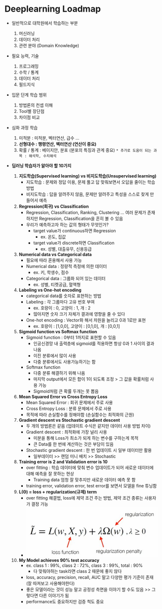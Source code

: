 # Deeplearning Loadmap

- 일반적으로 대학원에서 학습하는 부분
    1. 머신러닝
    2. 데이터 처리 
    3. 관련 분야 (Domain Knowledge)

- 필요 능력, 기술
    1. 프로그래밍
    2. 수학 / 통계
    3. 데이터 처리
    4. 필드지식

- 입문 단계 학습 범위
    1. 방법론의 컨셉 이해
    2. Tool별 장단점
    3. 차이점 비교

- 심화 과정 학습
    1. 미적분 : 미적분, 벡터연산, 급수 ...
    2. **선형대수 : 행령연산, 벡터연산 (연산이 중요)**
    3. 확률 / 통계 : 베이지안, 분포 (분포의 특징과 관계 중요)
    `* 추가로 도움이 되는 과목 : 해석학, 수치해석`

- **딥러닝 학습자가 알아야 할 10가지**
    1. **지도학습(Supervised learning) vs 비지도학습(Unsupervised learning)**
        - 지도학습 : 문제와 정답 이용, 문제 풀고 답 맞춰보면서 오답을 줄이는 학습 방법
        - 비지도학습 : 답을 알려주지 않음, 문제만 알려주고 특성을 스스로 찾게 만들어서 예측
    2. **Regression(회귀) vs Classification**
        - Regression, Classification, Ranking, Clustering ... 여러 문제가 존재하지만 Regression, Classification을 흔히 볼 수 있음
        - 우리가 예측하고자 하는 값의 형태가 무엇인가?
            - target value가 continuous하면 Regression
                - ex. 온도, 집값 
            - target value가 discrete하면 Classification
                - ex. 성별, 대출유무, 신용등급
    3. **Numerical data vs Categorical data**
        - 필요에 따라 혼용해서 사용 가능
        - Numerical data : 정량적 측정에 의한 데이터
            - ex. 키, 학생수, 점수
        - Categorical data : 그룹화 되어 있는 데이터
            - ex. 성별, 티켓공급, 혈액형
    4. **Labeling vs One-hot encoding**
        - categorical data를 숫자로 표현하는 방법
        - Labeling : 각 그룹마다 고유 번호 부여
            - ex. 호랑이 : 0, 고양이 : 1, 개 : 2
            - 많아지면 숫자 크기 자체가 결과에 영향을 줄 수 있다
        - One-hot encoding : Vector화 해서 차원을 늘리고 0과 1로만 표현
            - ex. 호랑이 : [1,0,0], 고양이 : [0,1,0], 개 : [0,0,1]
    5. **Sigmoid function vs Softmax function**
        - Sigmoid function : 0부터 1까지로 표현할 수 있음
            - 인공신경망 내 출력층에 sigmoid를 적용하면 항상 0과 1 사이의 결과 나옴
            - 이진 분류에서 많이 사용
            - 다중 분류에서도 사용가능하기는 함
        - Softmax function 
            - 다중 분류 해결하기 위해 나옴
            - 마지막 output에서 모든 합이 1이 되도록 조정 > 그 값을 확률처럼 사용 가능
            - Sigmoid처럼 큰 확률 두개는 못 뽑음
    6. **Mean Squared Error vs Cross Entropy Loss**
        - Mean Squared Error : 회귀 문제에서 주로 사용
        - Cross Entropy Loss : 분류 문제에서 주로 사용
        - 목적에 따라 손실함수를 정해야함 (손실함수는 최적화의 근원)
    7. **Gradient descent vs Stochastic gradient descent**
        - 두 개의 방법론은 같음 (업데이트 수식은 같지만 데이터 사용 방법 차이)
        - Gradient descent : 최적화에 가장 널리 사용
            - 미분을 통해 Loss가 최소가 되게 하는 변수를 구하는게 목적
            - 큰 Data를 한 번에 계산하는 것은 부담이 있음
        - Stochastic gradient descent : 한 번 업데이트 시 일부 데이터만 활용
            - 일부데이터 >> 랜덤 미니 배치 >> Stochastic
    8. **Training error is 2 and Validation error is 10**
        - over fitting : 학습 데이터에 맞춰 변수 업데이트가 되어 새로운 데이터에 대해 예측을 잘 못하는 현상
            - Training data 엄청 잘 맞추지만 새로운 데이터 예측 못 함
        - training error, validation error, test error를 보면서 모델을 fine 튜닝함
    9. **L(&Theta;) = loss + regularization(규제) term**
        - over fitting 해결법, loss에 제약 조건 주는 방법, 제약 조건 종류는 사용자가 결정 가능
        - ![](images/numericalexpression.JPG)
    10. **My Model achieves 90% test accuracy**
        - ex. class 1 : 99%, class 2 : 72%, class 3 : 99%, total : 90%
            - 다 맞춰야하는 task라면 class 2 때문에 좋지 않다
        - loss, accuracy, precision, recall, AUC 말고 다양한 평가 기준이 존재 (잘 따져보고 사용해야한다)
        - 좋은 모델이라는 것이 성능 말고 공정성 측면을 이야기 할 수도 있음 >> 그렇다면 다른 이야기가 됨
        - performance도 중요하지만 검증 척도 중요
              




